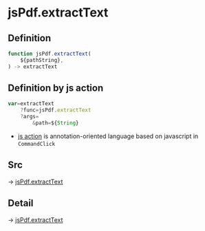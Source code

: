 # jsPdf.extractText

## Definition

```js.js
function jsPdf.extractText(
	${pathString},
) -> extractText
```


## Definition by js action

```js.js
var=extractText
	?func=jsPdf.extractText
	?args=
		&path=${String}
```

- [js action](#) is annotation-oriented language based on javascript in `CommandClick`



## Src

-> [jsPdf.extractText](https://github.com/puutaro/CommandClick/blob/master/app/src/main/java/com/puutaro/commandclick/fragment_lib/terminal_fragment/js_interface/JsPdf.kt#L26)

## Detail

-> [jsPdf.extractText](https://github.com/puutaro/CommandClick/blob/master/md/developer/js_interface/details/JsPdf/extractText.md)
